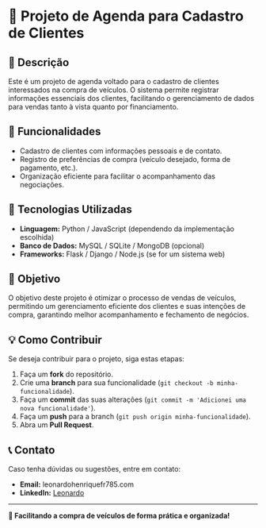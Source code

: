 # 📒 Projeto de Agenda para Cadastro de Clientes

## 📝 Descrição
Este é um projeto de agenda voltado para o cadastro de clientes interessados na compra de veículos. O sistema permite registrar informações essenciais dos clientes, facilitando o gerenciamento de dados para vendas tanto à vista quanto por financiamento.

## 🚀 Funcionalidades
- Cadastro de clientes com informações pessoais e de contato.
- Registro de preferências de compra (veículo desejado, forma de pagamento, etc.).
- Organização eficiente para facilitar o acompanhamento das negociações.

## 🔧 Tecnologias Utilizadas
- **Linguagem:** Python / JavaScript (dependendo da implementação escolhida)
- **Banco de Dados:** MySQL / SQLite / MongoDB (opcional)
- **Frameworks:** Flask / Django / Node.js (se for um sistema web)

## 📌 Objetivo
O objetivo deste projeto é otimizar o processo de vendas de veículos, permitindo um gerenciamento eficiente dos clientes e suas intenções de compra, garantindo melhor acompanhamento e fechamento de negócios.

## 💡 Como Contribuir
Se deseja contribuir para o projeto, siga estas etapas:
1. Faça um **fork** do repositório.
2. Crie uma **branch** para sua funcionalidade (`git checkout -b minha-funcionalidade`).
3. Faça um **commit** das suas alterações (`git commit -m 'Adicionei uma nova funcionalidade'`).
4. Faça um **push** para a branch (`git push origin minha-funcionalidade`).
5. Abra um **Pull Request**.

## 📞 Contato
Caso tenha dúvidas ou sugestões, entre em contato:
- **Email:** leonardohenriquefr785.com
- **LinkedIn:** [Leonardo](https://linkedin.com)

---
**🚗 Facilitando a compra de veículos de forma prática e organizada!**
